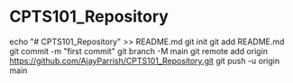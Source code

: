 # CPTS101_Repository
echo "# CPTS101_Repository" >> README.md
git init
git add README.md
git commit -m "first commit"
git branch -M main
git remote add origin https://github.com/AjayParrish/CPTS101_Repository.git
git push -u origin main
